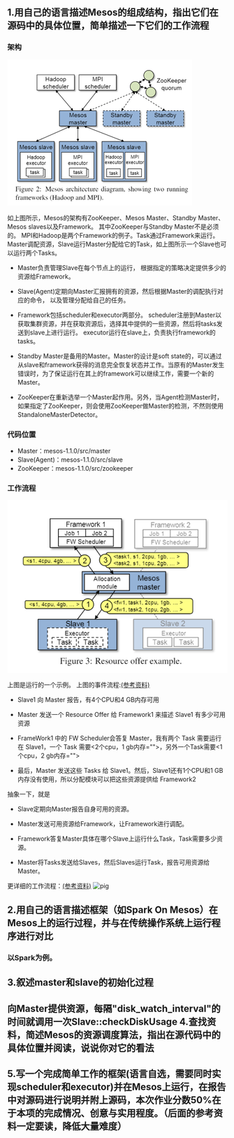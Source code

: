 1.用自己的语言描述Mesos的组成结构，指出它们在源码中的具体位置，简单描述一下它们的工作流程
----

### 架构

![architecture](https://raw.githubusercontent.com/bacTlink/OS-practice/master/hw2/architecture.png)

如上图所示，Mesos的架构有ZooKeeper、Mesos Master、Standby Master、Mesos slaves以及Framework。
其中ZooKeeper与Standby Master不是必须的。
MPI和Hadoop是两个Framework的例子。Task通过Framework来运行。
Master调配资源，Slave运行Master分配给它的Task，如上图所示一个Slave也可以运行两个Tasks。

- Master负责管理Slave在每个节点上的运行，
根据指定的策略决定提供多少的资源给Framework。

- Slave(Agent)定期向Master汇报拥有的资源，然后根据Master的调配执行对应的命令，
以及管理分配给自己的任务。

- Framework包括scheduler和executor两部分。
scheduler注册到Master以获取集群资源，并在获取资源后，选择其中提供的一些资源，然后将tasks发送到slave上进行运行。
executor运行在slave上，负责执行framework的tasks。

- Standby Master是备用的Master。Master的设计是soft state的，可以通过从slave和framework获得的消息完全恢复状态并工作。当原有的Master发生错误时，为了保证运行在其上的framework可以继续工作，需要一个新的Master。

- ZooKeeper在重新选举一个Master起作用。另外，当Agent检测Master时，如果指定了ZooKeeper，则会使用ZooKeeper做Master的检测，不然则使用StandaloneMasterDetector。

### 代码位置

- Master：mesos-1.1.0/src/master
- Slave(Agent)：mesos-1.1.0/src/slave
- ZooKeeper：mesos-1.1.0/src/zookeeper

### 工作流程

![resource](https://raw.githubusercontent.com/bacTlink/OS-practice/master/hw2/Resource.png)

上图是运行的一个示例。
上图的事件流程:[(参考资料)](https://mesos-cn.gitbooks.io/mesos-cn/content/OverView/Mesos-Architecture.html)

- Slave1 向 Master 报告，有4个CPU和4 GB内存可用

- Master 发送一个 Resource Offer 给 Framework1 来描述 Slave1 有多少可用资源

- FrameWork1 中的 FW Scheduler会答复 Master，我有两个 Task 需要运行在 Slave1，一个 Task 需要<2个cpu，1 gb内存="">，另外一个Task需要<1个cpu，2 gb内存="">

- 最后，Master 发送这些 Tasks 给 Slave1。然后，Slave1还有1个CPU和1 GB内存没有使用，所以分配模块可以把这些资源提供给 Framework2

抽象一下，就是

- Slave定期向Master报告自身可用的资源。

- Master发送可用资源给Framework，让Framework进行调配。

- Framework答复Master具体在哪个Slave上运行什么Task，Task需要多少资源。

- Master将Tasks发送给Slaves，然后Slaves运行Task，报告可用资源给Master。

更详细的工作流程：[(参考资料)](http://www.cnblogs.com/popsuper1982/p/5930827.html)
![pig](http://images2015.cnblogs.com/blog/635909/201610/635909-20161004174842567-1059543870.png)


2.用自己的语言描述框架（如Spark On Mesos）在Mesos上的运行过程，并与在传统操作系统上运行程序进行对比
---

### 以Spark为例。

3.叙述master和slave的初始化过程
---

向Master提供资源，每隔"disk_watch_interval"的时间就调用一次Slave::checkDiskUsage
4.查找资料，简述Mesos的资源调度算法，指出在源代码中的具体位置并阅读，说说你对它的看法
---

5.写一个完成简单工作的框架(语言自选，需要同时实现scheduler和executor)并在Mesos上运行，在报告中对源码进行说明并附上源码，本次作业分数50%在于本项的完成情况、创意与实用程度。（后面的参考资料一定要读，降低大量难度）
---
